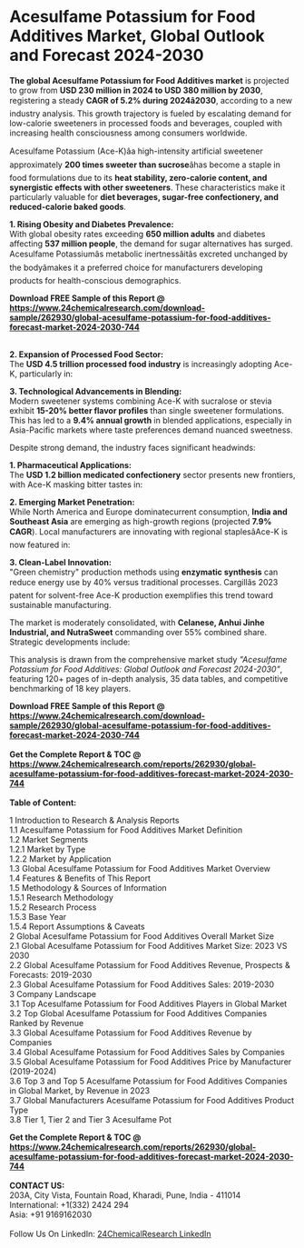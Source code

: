 <h1>Acesulfame Potassium for Food Additives Market, Global Outlook and Forecast 2024-2030</h1><p><strong>The global Acesulfame Potassium for Food Additives market</strong> is projected to grow from <strong>USD 230 million in 2024 to USD 380 million by 2030</strong>, registering a steady <strong>CAGR of 5.2% during 2024â2030</strong>, according to a new industry analysis. This growth trajectory is fueled by escalating demand for low-calorie sweeteners in processed foods and beverages, coupled with increasing health consciousness among consumers worldwide.</p><p>Acesulfame Potassium (Ace-K)âa high-intensity artificial sweetener approximately <strong>200 times sweeter than sucrose</strong>âhas become a staple in food formulations due to its <strong>heat stability, zero-calorie content, and synergistic effects with other sweeteners</strong>. These characteristics make it particularly valuable for <strong>diet beverages, sugar-free confectionery, and reduced-calorie baked goods</strong>.</p><p><strong>1. Rising Obesity and Diabetes Prevalence:</strong><br>
With global obesity rates exceeding <strong>650 million adults</strong> and diabetes affecting <strong>537 million people</strong>, the demand for sugar alternatives has surged. Acesulfame Potassiumâs metabolic inertnessâitâs excreted unchanged by the bodyâmakes it a preferred choice for manufacturers developing products for health-conscious demographics.</p><div><b>Download FREE Sample of this Report @ 
            <a href="https://www.24chemicalresearch.com/download-sample/262930/global-acesulfame-potassium-for-food-additives-forecast-market-2024-2030-744">
            https://www.24chemicalresearch.com/download-sample/262930/global-acesulfame-potassium-for-food-additives-forecast-market-2024-2030-744</a></b></div><br><p><strong>2. Expansion of Processed Food Sector:</strong><br>
The <strong>USD 4.5 trillion processed food industry</strong> is increasingly adopting Ace-K, particularly in:
</p><p><strong>3. Technological Advancements in Blending:</strong><br>
Modern sweetener systems combining Ace-K with sucralose or stevia exhibit <strong>15-20% better flavor profiles</strong> than single sweetener formulations. This has led to a <strong>9.4% annual growth</strong> in blended applications, especially in Asia-Pacific markets where taste preferences demand nuanced sweetness.</p><p>Despite strong demand, the industry faces significant headwinds:</p><p><strong>1. Pharmaceutical Applications:</strong><br>
The <strong>USD 1.2 billion medicated confectionery</strong> sector presents new frontiers, with Ace-K masking bitter tastes in:
</p><p><strong>2. Emerging Market Penetration:</strong><br>
While North America and Europe dominatecurrent consumption, <strong>India and Southeast Asia</strong> are emerging as high-growth regions (projected <strong>7.9% CAGR</strong>). Local manufacturers are innovating with regional staplesâAce-K is now featured in:
</p><p><strong>3. Clean-Label Innovation:</strong><br>
"Green chemistry" production methods using <strong>enzymatic synthesis</strong> can reduce energy use by 40% versus traditional processes. Cargillâs 2023 patent for solvent-free Ace-K production exemplifies this trend toward sustainable manufacturing.</p><p>The market is moderately consolidated, with <strong>Celanese, Anhui Jinhe Industrial, and NutraSweet</strong> commanding over 55% combined share. Strategic developments include:
</p><p>This analysis is drawn from the comprehensive market study <em>"Acesulfame Potassium for Food Additives: Global Outlook and Forecast 2024-2030"</em>, featuring 120+ pages of in-depth analysis, 35 data tables, and competitive benchmarking of 18 key players.</p><div><b>Download FREE Sample of this Report @ 
            <a href="https://www.24chemicalresearch.com/download-sample/262930/global-acesulfame-potassium-for-food-additives-forecast-market-2024-2030-744">
            https://www.24chemicalresearch.com/download-sample/262930/global-acesulfame-potassium-for-food-additives-forecast-market-2024-2030-744</a></b></div><br><div><b>Get the Complete Report & TOC @ 
            <a href="https://www.24chemicalresearch.com/reports/262930/global-acesulfame-potassium-for-food-additives-forecast-market-2024-2030-744">
            https://www.24chemicalresearch.com/reports/262930/global-acesulfame-potassium-for-food-additives-forecast-market-2024-2030-744</a></b></div><br>
            <b>Table of Content:</b><p>1 Introduction to Research & Analysis Reports<br />
    1.1 Acesulfame Potassium for Food Additives Market Definition<br />
    1.2 Market Segments<br />
        1.2.1 Market by Type<br />
        1.2.2 Market by Application<br />
    1.3 Global Acesulfame Potassium for Food Additives Market Overview<br />
    1.4 Features & Benefits of This Report<br />
    1.5 Methodology & Sources of Information<br />
        1.5.1 Research Methodology<br />
        1.5.2 Research Process<br />
        1.5.3 Base Year<br />
        1.5.4 Report Assumptions & Caveats<br />
2 Global Acesulfame Potassium for Food Additives Overall Market Size<br />
    2.1 Global Acesulfame Potassium for Food Additives Market Size: 2023 VS 2030<br />
    2.2 Global Acesulfame Potassium for Food Additives Revenue, Prospects & Forecasts: 2019-2030<br />
    2.3 Global Acesulfame Potassium for Food Additives Sales: 2019-2030<br />
3 Company Landscape<br />
    3.1 Top Acesulfame Potassium for Food Additives Players in Global Market<br />
    3.2 Top Global Acesulfame Potassium for Food Additives Companies Ranked by Revenue<br />
    3.3 Global Acesulfame Potassium for Food Additives Revenue by Companies<br />
    3.4 Global Acesulfame Potassium for Food Additives Sales by Companies<br />
    3.5 Global Acesulfame Potassium for Food Additives Price by Manufacturer (2019-2024)<br />
    3.6 Top 3 and Top 5 Acesulfame Potassium for Food Additives Companies in Global Market, by Revenue in 2023<br />
    3.7 Global Manufacturers Acesulfame Potassium for Food Additives Product Type<br />
    3.8 Tier 1, Tier 2 and Tier 3 Acesulfame Pot</p><div><b>Get the Complete Report & TOC @ 
            <a href="https://www.24chemicalresearch.com/reports/262930/global-acesulfame-potassium-for-food-additives-forecast-market-2024-2030-744">
            https://www.24chemicalresearch.com/reports/262930/global-acesulfame-potassium-for-food-additives-forecast-market-2024-2030-744</a></b></div><br><b>CONTACT US:</b><br>
            203A, City Vista, Fountain Road, Kharadi, Pune, India - 411014<br>
            International: +1(332) 2424 294<br>
            Asia: +91 9169162030 <br><br>
            Follow Us On LinkedIn: <a href="https://www.linkedin.com/company/24chemicalresearch/">24ChemicalResearch LinkedIn</a>